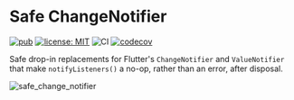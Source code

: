 # Safe ChangeNotifier

[![pub](https://img.shields.io/pub/v/safe_change_notifier.svg)](https://pub.dev/packages/safe_change_notifier)
[![license: MIT](https://img.shields.io/badge/license-MIT-green.svg)](https://opensource.org/licenses/MIT)
![CI](https://github.com/ubuntu-flutter-community/safe_change_notifier/workflows/CI/badge.svg)
[![codecov](https://codecov.io/gh/ubuntu-flutter-community/safe_change_notifier/branch/main/graph/badge.svg)](https://codecov.io/gh/ubuntu-flutter-community/safe_change_notifier)

Safe drop-in replacements for Flutter's `ChangeNotifier` and `ValueNotifier`
that make `notifyListeners()` a no-op, rather than an error, after disposal.

![safe_change_notifier](https://github.com/ubuntu-flutter-community/safe_change_notifier/raw/main/images/safe_change_notifier.png)
